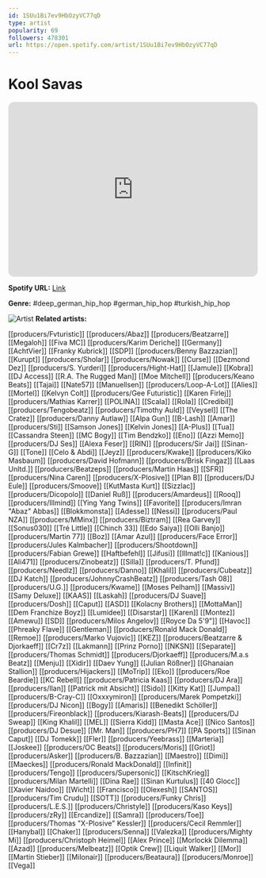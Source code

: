 ```yaml
---
id: 1SUu1Bi7ev9HbOzyVC77qD
type: artist
popularity: 69
followers: 478301
url: https://open.spotify.com/artist/1SUu1Bi7ev9HbOzyVC77qD
---
```

# Kool Savas

<iframe style="border-radius:12px" src="https://open.spotify.com/embed/artist/1SUu1Bi7ev9HbOzyVC77qD" width="100%" height="352" frameBorder="0" allowfullscreen="" allow="autoplay; clipboard-write; encrypted-media; fullscreen; picture-in-picture" loading="lazy"></iframe>

**Spotify URL:** [Link](https://open.spotify.com/artist/1SUu1Bi7ev9HbOzyVC77qD)

**Genre:**  #deep_german_hip_hop #german_hip_hop #turkish_hip_hop

![Artist](https://i.scdn.co/image/ab6761610000e5ebc38abb71de0a0d0aaaf07bf1)
**Related artists:**

[[producers/Fvturistic]]
[[producers/Abaz]]
[[producers/Beatzarre]]
[[Megaloh]]
[[Fiva MC]]
[[producers/Karim Deriche]]
[[Germany]]
[[AchtVier]]
[[Franky Kubrick]]
[[SDP]]
[[producers/Benny Bazzazian]]
[[Kurupt]]
[[producers/Sholar]]
[[producers/Nowak]]
[[Curse]]
[[Dezmond Dez]]
[[producers/S. Yurderi]]
[[producers/Hight-Hat]]
[[Jamule]]
[[Kobra]]
[[DJ Access]]
[[R.A. The Rugged Man]]
[[Moe Mitchell]]
[[producers/Keano Beats]]
[[Tajai]]
[[Nate57]]
[[Manuellsen]]
[[producers/Loop-A-Lot]]
[[Alies]]
[[Mortel]]
[[Kelvyn Colt]]
[[producers/Gee Futuristic]]
[[Karen Firlej]]
[[producers/Mathias Karrer]]
[[POLINA]]
[[Scala]]
[[Rola]]
[[Credibil]]
[[producers/Tengobeatz]]
[[producers/Timothy Auld]]
[[Veysel]]
[[The Cratez]]
[[producers/Danny Autlaw]]
[[Alpa Gun]]
[[B-Lash]]
[[Amar]]
[[producers/Sti]]
[[Samson Jones]]
[[Kelvin Jones]]
[[A-Plus]]
[[Tua]]
[[Cassandra Steen]]
[[MC Bogy]]
[[Tim Bendzko]]
[[Eno]]
[[Azzi Memo]]
[[producers/DJ Ses]]
[[Alexa Feser]]
[[RIN]]
[[producers/Sir Jai]]
[[Sinan-G]]
[[Tone]]
[[Celo & Abdi]]
[[Jeyz]]
[[producers/Kwake]]
[[producers/Kiko Masbaum]]
[[producers/David Hofmann]]
[[producers/Brisk Fingaz]]
[[Laas Unltd.]]
[[producers/Beatzeps]]
[[producers/Martin Haas]]
[[SFR]]
[[producers/Nina Caren]]
[[producers/X-Plosive]]
[[Plan B]]
[[producers/DJ Eule]]
[[producers/Smoove]]
[[KutMasta Kurt]]
[[Sizzlac]]
[[producers/Dicopolo]]
[[Daniel Ruß]]
[[producers/Amardeus]]
[[Rooq]]
[[producers/Illmind]]
[[Ying Yang Twins]]
[[Favorite]]
[[producers/Imran "Abaz" Abbas]]
[[Blokkmonsta]]
[[Adesse]]
[[Nessi]]
[[producers/Paul NZA]]
[[producers/MMinx]]
[[producers/Biztram]]
[[Rea Garvey]]
[[Sonus030]]
[[Tré Little]]
[[Chinch 33]]
[[Edo Saiya]]
[[Olli Banjo]]
[[producers/Martin 77]]
[[Boz]]
[[Amar Azul]]
[[producers/Face Error]]
[[producers/Jules Kalmbacher]]
[[producers/Shootdown]]
[[producers/Fabian Grewe]]
[[Haftbefehl]]
[[Jifusi]]
[[Illmat!c]]
[[Kanious]]
[[Ali471]]
[[producers/Zinobeatz]]
[[Silla]]
[[producers/T. Pfund]]
[[producers/Needlz]]
[[producers/Danno]]
[[Khalil]]
[[producers/Cubeatz]]
[[DJ Katch]]
[[producers/JohnnyCrashBeatz]]
[[producers/Tash 08]]
[[producers/U.G.]]
[[producers/Kwame]]
[[Moses Pelham]]
[[Massiv]]
[[Samy Deluxe]]
[[KAAS]]
[[Laskah]]
[[producers/DJ Suave]]
[[producers/Dosh]]
[[Caput]]
[[ASD]]
[[Kolacny Brothers]]
[[MottaMan]]
[[Dem Franchize Boyz]]
[[Lumidee]]
[[Disarstar]]
[[Karen]]
[[Montez]]
[[Amewu]]
[[SD]]
[[producers/Milos Angelov]]
[[Royce Da 5'9"]]
[[Havoc]]
[[Phreaky Flave]]
[[Gentleman]]
[[producers/Ronald Mack Donald]]
[[Remoe]]
[[producers/Marko Vujovic]]
[[KEZ]]
[[producers/Beatzarre & Djorkaeff]]
[[Cr7z]]
[[Lakmann]]
[[Prinz Porno]]
[[NKSN]]
[[Separate]]
[[producers/Thomas Schmidt]]
[[producers/Djorkaeff]]
[[producers/M.a.s Beatz]]
[[Menju]]
[[Xidir]]
[[Daev Yung]]
[[Julian Rößner]]
[[Ghanaian Stallion]]
[[producers/Hijackers]]
[[MoTrip]]
[[Eko]]
[[producers/Roe Beardie]]
[[KC Rebell]]
[[producers/Patricia Kaas]]
[[producers/DJ Ara]]
[[producers/Ilan]]
[[Patrick mit Absicht]]
[[Sido]]
[[Kitty Kat]]
[[Jumpa]]
[[producers/B-Cray-C]]
[[Oxxxymiron]]
[[producers/Marek Pompetzki]]
[[producers/DJ Nicon]]
[[Bogy]]
[[Amaris]]
[[Benedikt Schöller]]
[[producers/Fireonblack]]
[[producers/Kiarash-Beats]]
[[producers/DJ Sweap]]
[[King Khalil]]
[[MEL]]
[[Sierra Kidd]]
[[Masta Ace]]
[[Nico Santos]]
[[producers/DJ Desue]]
[[Mr. Man]]
[[producers/PH7]]
[[PA Sports]]
[[Sinan Caput]]
[[DJ Tomekk]]
[[Fler]]
[[producers/Yeebrass]]
[[Marteria]]
[[Joskee]]
[[producers/OC Beats]]
[[producers/Moris]]
[[Griot]]
[[producers/Asker]]
[[producers/B. Bazzazian]]
[[Maestro]]
[[Dimi]]
[[Maeckes]]
[[producers/Ronald MackDonald]]
[[Infinit]]
[[producers/Tengo]]
[[producers/Supersonic]]
[[KitschKrieg]]
[[producers/Milan Martelli]]
[[Dina Rae]]
[[Sinan Kurtulus]]
[[40 Glocc]]
[[Xavier Naidoo]]
[[Wicht]]
[[Francisco]]
[[Olexesh]]
[[SANTOS]]
[[producers/Tim Crudu]]
[[SOTT]]
[[producers/Funky Chris]]
[[producers/L.E.S.]]
[[producers/Christyle]]
[[producers/Kaso Keys]]
[[producers/zRy]]
[[Ercandize]]
[[Samra]]
[[producers/Toe]]
[[producers/Thomas "X-Plosive" Kessler]]
[[producers/Cecil Remmler]]
[[Hanybal]]
[[Chaker]]
[[producers/Senna]]
[[Valezka]]
[[producers/Mighty Mi]]
[[producers/Christoph Heimel]]
[[Alex Prince]]
[[Morlockk Dilemma]]
[[Azad]]
[[producers/Melbeatz]]
[[Optik Crew]]
[[Liquit Walker]]
[[Mor]]
[[Martin Stieber]]
[[Milonair]]
[[producers/Beataura]]
[[producers/Monroe]]
[[Vega]]
